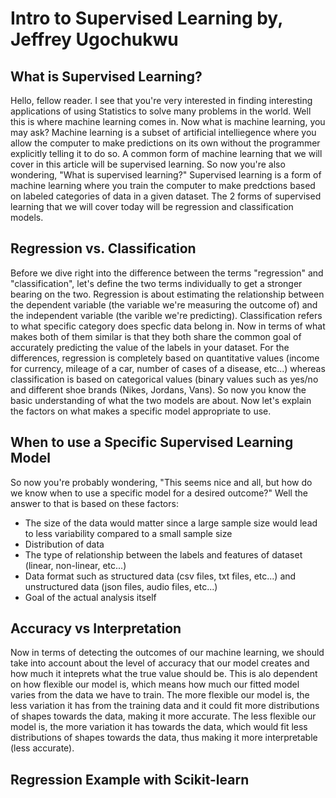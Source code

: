 # Intro to Supervised Learning by, Jeffrey Ugochukwu

## What is Supervised Learning?
       
Hello, fellow reader. I see that you're very interested in finding interesting applications of using Statistics to solve many
problems in the world. Well this is where machine learning comes in. Now what is machine learning, you may ask? Machine learning is a
subset of artificial intelliegence where you allow the computer to make predictions on its own without the programmer explicitly telling
it to do so. A common form of machine learning that we will cover in this article will be supervised learning. So now you're also
wondering, "What is supervised learning?" Supervised learning is a form of machine learning where you train the computer to make
predctions based on labeled categories of data in a given dataset. The 2 forms of supervised learning that we will cover today will be
regression and classification models.

## Regression vs. Classification
Before we dive right into the difference between the terms "regression" and "classification", let's define the two terms
individually to get a stronger bearing on the two. Regression is about estimating the relationship between the dependent variable
(the variable we're measuring the outcome of) and the independent variable (the varible we're predicting). Classification refers to what
specific category does specfic data belong in. Now in terms of what makes both of them similar is that they both share the common goal of
accurately predicting the value of the labels in your dataset. For the differences, regression is completely based on quantitative values
(income for currency, mileage of a car, number of cases of a disease, etc...) whereas classification is based on categorical values (binary
values such as yes/no and different shoe brands (Nikes, Jordans, Vans). So now you know the basic understanding of what the two models are
about. Now let's explain the factors on what makes a specific model appropriate to use.

## When to use a Specific Supervised Learning Model
So now you're probably wondering, "This seems nice and all, but how do we know when to use a specific model for a desired outcome?"
Well the answer to that is based on these factors:
- The size of the data would matter since a large sample size would lead to less variability compared to a small sample size
- Distribution of data
- The type of relationship between the labels and features of dataset (linear, non-linear, etc...)
- Data format such as structured data (csv files, txt files, etc...) and unstructured data (json files, audio files, etc...)
- Goal of the actual analysis itself

## Accuracy vs Interpretation
Now in terms of detecting the outcomes of our machine learning, we should take into account about the level of accuracy that our model creates and how much it inteprets what the true value should be. This is alo dependent on how flexible our model is, which means how much our fitted model varies from the data we have to train. The more flexible our model is, the less variation it has from the training data and it could fit more distributions of shapes towards the data, making it more accurate. The less flexible our model is, the more variation it has towards the data, which would fit less distributions of shapes towards the data, thus making it more interpretable 
(less accurate). 

## Regression Example with Scikit-learn
